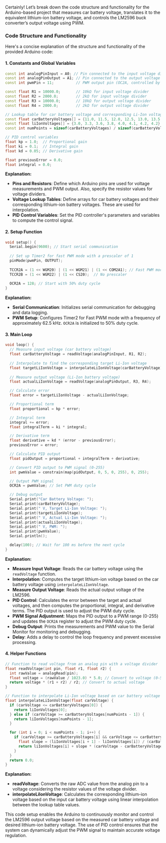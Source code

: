 Certainly! Let’s break down the code structure and functionality for the Arduino-based project that measures car battery voltage, translates it to the equivalent lithium-ion battery voltage, and controls the LM2596 buck converter’s output voltage using PWM.

### **Code Structure and Functionality**

Here's a concise explanation of the structure and functionality of the provided Arduino code:

#### **1. Constants and Global Variables**

```cpp
const int analogPinInput = A0; // Pin connected to the input voltage divider
const int analogPinOutput = A1; // Pin connected to the output voltage divider
const int pwmPin = 11;          // PWM output pin (OC2A, controlled by Timer2)

const float R1 = 10000.0;       // 10kΩ for input voltage divider
const float R2 = 2000.0;        // 2kΩ for input voltage divider
const float R3 = 10000.0;       // 10kΩ for output voltage divider
const float R4 = 2000.0;        // 2kΩ for output voltage divider

// Lookup table for car battery voltage and corresponding Li-Ion voltage
const float carBatteryVoltages[] = {11.0, 11.5, 12.0, 12.5, 13.0, 13.5, 14.0, 14.4};
const float liIonVoltages[] = {3.0, 3.3, 3.6, 3.8, 4.0, 4.1, 4.2, 4.2};
const int numPoints = sizeof(carBatteryVoltages) / sizeof(carBatteryVoltages[0]);

// PID control variables
float kp = 1.0;  // Proportional gain
float ki = 0.1;  // Integral gain
float kd = 0.05; // Derivative gain

float previousError = 0.0;
float integral = 0.0;
```

**Explanation:**
- **Pins and Resistors**: Define which Arduino pins are used for voltage measurements and PWM output. Also, specify the resistor values for voltage dividers.
- **Voltage Lookup Tables**: Define arrays for car battery voltages and their corresponding lithium-ion battery voltages. These are used for interpolation.
- **PID Control Variables**: Set the PID controller's parameters and variables to compute the control signal.

#### **2. Setup Function**

```cpp
void setup() {
  Serial.begin(9600); // Start serial communication
  
  // Set up Timer2 for fast PWM mode with a prescaler of 1
  pinMode(pwmPin, OUTPUT);
  
  TCCR2A = (1 << WGM20) | (1 << WGM21) | (1 << COM2A1); // Fast PWM mode, non-inverting
  TCCR2B = (1 << WGM22) | (1 << CS20);  // No prescaler
  
  OCR2A = 128; // Start with 50% duty cycle
}
```

**Explanation:**
- **Serial Communication**: Initializes serial communication for debugging and data logging.
- **PWM Setup**: Configures Timer2 for Fast PWM mode with a frequency of approximately 62.5 kHz. `OCR2A` is initialized to 50% duty cycle.

#### **3. Main Loop**

```cpp
void loop() {
  // Measure input voltage (car battery voltage)
  float carBatteryVoltage = readVoltage(analogPinInput, R1, R2);
  
  // Interpolate to find the corresponding target Li-Ion voltage
  float targetLiIonVoltage = interpolateLiIonVoltage(carBatteryVoltage);
  
  // Measure output voltage (Li-Ion battery voltage)
  float actualLiIonVoltage = readVoltage(analogPinOutput, R3, R4);

  // Calculate error
  float error = targetLiIonVoltage - actualLiIonVoltage;

  // Proportional term
  float proportional = kp * error;

  // Integral term
  integral += error;
  float integralTerm = ki * integral;

  // Derivative term
  float derivative = kd * (error - previousError);
  previousError = error;

  // Calculate PID output
  float pidOutput = proportional + integralTerm + derivative;

  // Convert PID output to PWM signal (0-255)
  int pwmValue = constrain(map(pidOutput, 0, 5, 0, 255), 0, 255);

  // Output PWM signal
  OCR2A = pwmValue; // Set PWM duty cycle

  // Debug output
  Serial.print("Car Battery Voltage: ");
  Serial.print(carBatteryVoltage);
  Serial.print(" V, Target Li-Ion Voltage: ");
  Serial.print(targetLiIonVoltage);
  Serial.print(" V, Actual Li-Ion Voltage: ");
  Serial.print(actualLiIonVoltage);
  Serial.print(" V, PWM: ");
  Serial.print(pwmValue);
  Serial.println();

  delay(100); // Wait for 100 ms before the next cycle
}
```

**Explanation:**
- **Measure Input Voltage**: Reads the car battery voltage using the `readVoltage` function.
- **Interpolation**: Computes the target lithium-ion voltage based on the car battery voltage using `interpolateLiIonVoltage`.
- **Measure Output Voltage**: Reads the actual output voltage of the LM2596.
- **PID Control**: Calculates the error between the target and actual voltages, and then computes the proportional, integral, and derivative terms. The PID output is used to adjust the PWM duty cycle.
- **PWM Signal Adjustment**: Maps the PID output to a PWM range (0-255) and updates the `OCR2A` register to adjust the PWM duty cycle.
- **Debug Output**: Prints the measurements and PWM value to the Serial Monitor for monitoring and debugging.
- **Delay**: Adds a delay to control the loop frequency and prevent excessive processing.

#### **4. Helper Functions**

```cpp
// Function to read voltage from an analog pin with a voltage divider
float readVoltage(int pin, float r1, float r2) {
  int rawValue = analogRead(pin);
  float voltage = (rawValue / 1023.0) * 5.0; // Convert to voltage (0-5V)
  return voltage * (r1 + r2) / r2; // Convert to actual voltage
}

// Function to interpolate Li-Ion voltage based on car battery voltage
float interpolateLiIonVoltage(float carVoltage) {
  if (carVoltage <= carBatteryVoltages[0]) {
    return liIonVoltages[0];
  } else if (carVoltage >= carBatteryVoltages[numPoints - 1]) {
    return liIonVoltages[numPoints - 1];
  }

  for (int i = 0; i < numPoints - 1; i++) {
    if (carVoltage >= carBatteryVoltages[i] && carVoltage <= carBatteryVoltages[i + 1]) {
      float slope = (liIonVoltages[i + 1] - liIonVoltages[i]) / (carBatteryVoltages[i + 1] - carBatteryVoltages[i]);
      return liIonVoltages[i] + slope * (carVoltage - carBatteryVoltages[i]);
    }
  }
  return 0.0;
}
```

**Explanation:**
- **readVoltage**: Converts the raw ADC value from the analog pin to a voltage considering the resistor values of the voltage divider.
- **interpolateLiIonVoltage**: Calculates the corresponding lithium-ion voltage based on the input car battery voltage using linear interpolation between the lookup table values.

This code setup enables the Arduino to continuously monitor and control the LM2596 output voltage based on the measured car battery voltage and desired lithium-ion battery voltage. The use of PID control ensures that the system can dynamically adjust the PWM signal to maintain accurate voltage regulation.
